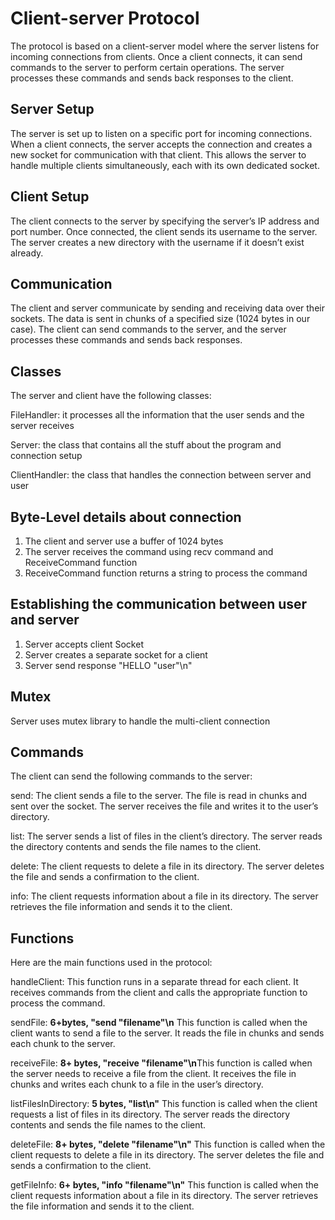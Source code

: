 # Client-server Protocol
The protocol is based on a client-server model where the server listens for incoming connections from clients. Once a client connects, it can send commands to the server to perform certain operations. The server processes these commands and sends back responses to the client.

## Server Setup
The server is set up to listen on a specific port for incoming connections. When a client connects, the server accepts the connection and creates a new socket for communication with that client. This allows the server to handle multiple clients simultaneously, each with its own dedicated socket.

## Client Setup
The client connects to the server by specifying the server’s IP address and port number. Once connected, the client sends its username to the server. The server creates a new directory with the username if it doesn’t exist already.

## Communication
The client and server communicate by sending and receiving data over their sockets. The data is sent in chunks of a specified size (1024 bytes in our case). The client can send commands to the server, and the server processes these commands and sends back responses.

## Classes
The server and client have the following classes:

FileHandler: it processes all the information that the user sends and the server receives

Server: the class that contains all the stuff about the program and connection setup

ClientHandler: the class that handles the connection between server and user

## Byte-Level details about connection
1. The client and server use a buffer of 1024 bytes
2. The server receives the command using recv command and ReceiveCommand function
3. ReceiveCommand function returns a string to process the command

## Establishing the communication between user and server
1. Server accepts client Socket
2. Server creates a separate socket for a client
3. Server send response "HELLO "user"\n"
## Mutex
Server uses mutex library to handle the multi-client connection

## Commands
The client can send the following commands to the server:

send: The client sends a file to the server. The file is read in chunks and sent over the socket. The server receives the file and writes it to the user’s directory.

list: The server sends a list of files in the client’s directory. The server reads the directory contents and sends the file names to the client.

delete: The client requests to delete a file in its directory. The server deletes the file and sends a confirmation to the client.

info: The client requests information about a file in its directory. The server retrieves the file information and sends it to the client.

## Functions
Here are the main functions used in the protocol:

handleClient: This function runs in a separate thread for each client. It receives commands from the client and calls the appropriate function to process the command.

sendFile: **6+bytes, "send "filename"\n** This function is called when the client wants to send a file to the server. It reads the file in chunks and sends each chunk to the server.

receiveFile: **8+ bytes, "receive "filename"\n**This function is called when the server needs to receive a file from the client. It receives the file in chunks and writes each chunk to a file in the user’s directory.

listFilesInDirectory: **5 bytes, "list\n"** This function is called when the client requests a list of files in its directory. The server reads the directory contents and sends the file names to the client.

deleteFile: **8+ bytes, "delete "filename"\n"** This function is called when the client requests to delete a file in its directory. The server deletes the file and sends a confirmation to the client.

getFileInfo: **6+ bytes, "info "filename"\n"** This function is called when the client requests information about a file in its directory. The server retrieves the file information and sends it to the client.
